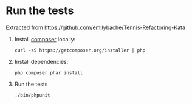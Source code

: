 # Run the tests

Extracted from https://github.com/emilybache/Tennis-Refactoring-Kata

1. Install [composer](https://getcomposer.org) locally:

	`curl -sS https://getcomposer.org/installer | php`
2. Install dependencies:

	`php composer.phar install`
3. Run the tests

	`./bin/phpunit`